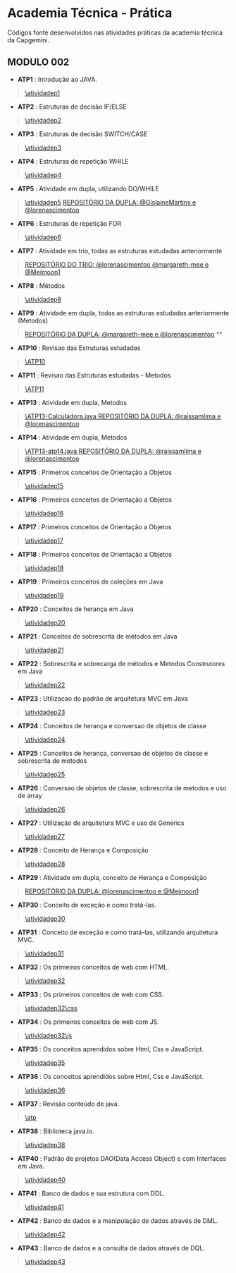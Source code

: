 # Academia Técnica - Prática
Códigos fonte desenvolvidos nas atividades práticas da academia técnica da Capgemini.

## MODULO 002 
- **ATP1** : Introdução ao JAVA.
>[\atividadep1](https://github.com/lorenascimentoo/academiatecnica-pratica/tree/main/src/modulo2/atividadep1)

- **ATP2** : Estruturas de decisão IF/ELSE
>[\atividadep2](https://github.com/lorenascimentoo/academiatecnica-pratica/tree/main/src/modulo2/atividadep2)

- **ATP3** : Estruturas de decisão SWITCH/CASE
>[\atividadep3](https://github.com/lorenascimentoo/academiatecnica-pratica/tree/main/src/modulo2/atividadep3)

- **ATP4** : Estruturas de repetição WHILE
>[\atividadep4](https://github.com/lorenascimentoo/academiatecnica-pratica/tree/main/src/modulo2/atividadep4)

- **ATP5** : Atividade em dupla, utilizando DO/WHILE
>[\atividadep5](https://github.com/lorenascimentoo/academiatecnica-pratica/tree/main/src/modulo2/atividadep5)
>[REPOSITÓRIO DA DUPLA: @GislaineMartins e @lorenascimentoo](https://github.com/lorenascimentoo/at-praticadupla)

- **ATP6** : Estruturas de repetição FOR
>[\atividadep6](https://github.com/lorenascimentoo/academiatecnica-pratica/tree/main/src/modulo2/atividadep6)

- **ATP7** : Atividade em trio, todas as estruturas estudadas anteriormente
>[REPOSITÓRIO DO TRIO: @lorenascimentoo @margareth-mee e @Meimoon1](https://github.com/Meimoon1/ATP7)

- **ATP8** : Métodos 
>[\atividadep8](https://github.com/lorenascimentoo/academiatecnica-pratica/tree/main/src/modulo2/atividadep8)

- **ATP9** : Atividade em dupla, todas as estruturas estudadas anteriormente (Metodos)
>[REPOSITÓRIO DA DUPLA: @margareth-mee e @lorenascimentoo](https://github.com/lorenascimentoo/at-praticadupla) **

- **ATP10** : Revisao das Estruturas estudadas
>[\ATP10](https://github.com/lorenascimentoo/ATP10)

- **ATP11** : Revisao das Estruturas estudadas - Metodos
>[\ATP11](https://github.com/lorenascimentoo/ATP11)

- **ATP13** : Atividade em dupla, Metodos
>[\ATP13-Calculadora.java REPOSITÓRIO DA DUPLA: @raissamlima e @lorenascimentoo](https://github.com/lorenascimentoo/ATP13/commits/main/src/modulo1/Calculadora.java)

- **ATP14** : Atividade em dupla, Metodos
>[\ATP13-atp14.java REPOSITÓRIO DA DUPLA: @raissamlima e @lorenascimentoo](https://github.com/lorenascimentoo/ATP13/commits/main/src/modulo1/Calculadora.java)

- **ATP15** : Primeiros conceitos de Orientação a Objetos 
>[\atividadep15](https://github.com/lorenascimentoo/academiatecnica-pratica/tree/main/src/modulo2/atividadep15)

- **ATP16** : Primeiros conceitos de Orientação a Objetos 
>[\atividadep16](https://github.com/lorenascimentoo/academiatecnica-pratica/tree/main/src/modulo2/atividadep16)

- **ATP17** : Primeiros conceitos de Orientação a Objetos 
>[\atividadep17](https://github.com/lorenascimentoo/academiatecnica-pratica/tree/main/src/modulo2/atividadep17)

- **ATP18** : Primeiros conceitos de Orientação a Objetos 
>[\atividadep18](https://github.com/lorenascimentoo/academiatecnica-pratica/tree/main/src/modulo2/atividadep18)

- **ATP19** : Primeiros conceitos de coleções em Java 
>[\atividadep19](https://github.com/lorenascimentoo/academiatecnica-pratica/tree/main/src/modulo2/atividadep19)

- **ATP20** : Conceitos de herança em Java 
>[\atividadep20](https://github.com/lorenascimentoo/academiatecnica-pratica/tree/main/src/modulo2/atividadep20)

- **ATP21** : Conceitos de sobrescrita de métodos em Java 
>[\atividadep21](https://github.com/lorenascimentoo/academiatecnica-pratica/tree/main/src/modulo2/atividadep21)

- **ATP22** : Sobrescrita e sobrecarga de métodos e Metodos Construtores em Java 
>[\atividadep22](https://github.com/lorenascimentoo/academiatecnica-pratica/tree/main/src/modulo2/atividadep22)

- **ATP23** : Utilizacao do padrão de arquitetura MVC em Java 
>[\atividadep23](https://github.com/lorenascimentoo/academiatecnica-pratica/tree/main/src/modulo2/atividadep23)

- **ATP24** : Conceitos de herança e conversao de objetos de classe 
>[\atividadep24](https://github.com/lorenascimentoo/academiatecnica-pratica/tree/main/src/modulo2/atividadep24)

- **ATP25** : Conceitos de herança, conversao de objetos de classe e sobrescrita de metodos
>[\atividadep25](https://github.com/lorenascimentoo/academiatecnica-pratica/tree/main/src/modulo2/atividadep25)

- **ATP26** : Conversao de objetos de classe, sobrescrita de metodos e uso de array
>[\atividadep26](https://github.com/lorenascimentoo/academiatecnica-pratica/tree/main/src/modulo2/atividadep26)

- **ATP27** : Utilização de arquitetura MVC e uso de Generics
>[\atividadep27](https://github.com/lorenascimentoo/academiatecnica-pratica/tree/main/src/modulo2/atividadep27)

- **ATP28** : Conceito de Herança e Composição
>[\atividadep28](https://github.com/lorenascimentoo/academiatecnica-pratica/tree/main/src/modulo2/atividadep28)

- **ATP29** : Atividade em dupla, conceito de Herança e Composição
>[REPOSITÓRIO DA DUPLA: @lorenascimentoo e @Meimoon1](https://github.com/Meimoon1/ATP29Dupla)

- **ATP30** : Conceito de exceção e como tratá-las.
>[\atividadep30](https://github.com/lorenascimentoo/academiatecnica-pratica/tree/main/src/modulo2/atividadep30)

- **ATP31** : Conceito de exceção e como tratá-las, utilizando arquitetura MVC.
>[\atividadep31](https://github.com/lorenascimentoo/academiatecnica-pratica/tree/main/src/modulo2/atividadep31)

- **ATP32** : Os primeiros conceitos de web com HTML.
>[\atividadep32](https://github.com/lorenascimentoo/academiatecnica-pratica/tree/main/src/modulo2/atividadep31)

- **ATP33** : Os primeiros conceitos de web com CSS.
>[\atividadep32\css](https://github.com/lorenascimentoo/academiatecnica-pratica/tree/main/src/modulo2/atividadep32/css)

- **ATP34** : Os primeiros conceitos de web com JS.
>[\atividadep32\js](https://github.com/lorenascimentoo/academiatecnica-pratica/tree/main/src/modulo2/atividadep32/js)

- **ATP35** :  Os conceitos aprendidos sobre Html, Css e JavaScript.
>[\atividadep35](https://github.com/lorenascimentoo/academiatecnica-pratica/tree/main/src/modulo2/atividadep35/)

- **ATP36** :  Os conceitos aprendidos sobre Html, Css e JavaScript.
>[\atividadep36](https://github.com/lorenascimentoo/academiatecnica-pratica/tree/main/src/modulo2/atividadep36/)

- **ATP37** :  Revisão conteúdo de java.
>[\atp](https://github.com/lorenascimentoo/atp)

- **ATP38** :  Biblioteca java.io.
>[\atividadep38](https://github.com/lorenascimentoo/academiatecnica-pratica/tree/main/src/modulo2/atividadep38/)

- **ATP40** :  Padrão de projetos DAO(Data Access Object) e com Interfaces em Java.
>[\atividadep40](https://github.com/lorenascimentoo/academiatecnica-pratica/tree/main/src/modulo2/atividadep40/)

- **ATP41** :  Banco de dados e sua estrutura com DDL.
>[\atividadep41](https://github.com/lorenascimentoo/academiatecnica-pratica/tree/main/src/modulo2/atividadep41/)

- **ATP42** :  Banco de dados e a manipulação de dados através de DML.
>[\atividadep42](https://github.com/lorenascimentoo/academiatecnica-pratica/tree/main/src/modulo2/atividadep42/)

- **ATP43** :  Banco de dados e a consulta de dados através de DQL.
>[\atividadep43](https://github.com/lorenascimentoo/academiatecnica-pratica/tree/main/src/modulo2/atividadep43/)